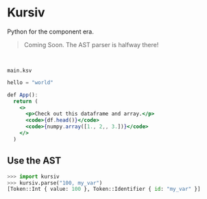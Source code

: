 # Kursiv

Python for the component era.

> Coming Soon. The AST parser is halfway there!

<br />

`main.ksv`
```jsx
hello = "world"

def App():
  return (
    <>
      <p>Check out this dataframe and array.</p>
      <code>{df.head()}</code>
      <code>{numpy.array([1., 2,, 3.])}</code>
    </>
  )
```

## Use the AST

```python
>>> import kursiv
>>> kursiv.parse("100, my_var")
[Token::Int { value: 100 }, Token::Identifier { id: "my_var" }]
```
